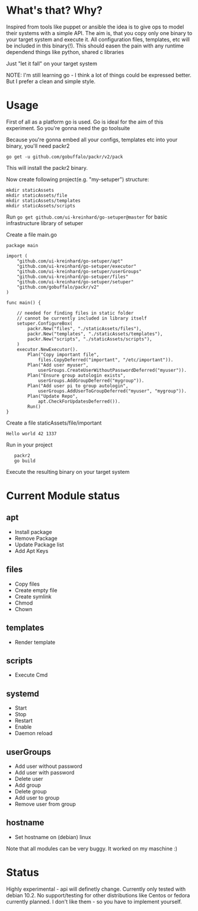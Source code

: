 # What's that? Why?
Inspired from tools like puppet or ansible the idea is to give ops to model their systems with a simple API. The aim is, that you copy only one binary to your target system and execute it. All configuration files, templates, etc will be included in this binary(!). This should easen the pain with any runtime dependend things like python, shared c libraries 

Just "let it fall" on your target system

NOTE: I'm still learning go - I think a lot of things could be expressed better. But I prefer a clean and simple style. 

# Usage
First of all as a platform go is used. Go is ideal for the aim of this experiment. So you're gonna need the go toolsuite

Because you're gonna embed all your configs, templates etc into your binary, you'll need packr2

```
go get -u github.com/gobuffalo/packr/v2/pack
```

This will install the packr2 binary.

Now create following project(e.g. "my-setuper") structure:

```
mkdir staticAssets
mkdir staticAssets/file
mkdir staticAssets/templates
mkdir staticAssets/scripts
```

Run `go get github.com/ui-kreinhard/go-setuper@master` for basic infrastructure library of setuper

Create a file main.go
```
package main

import (
	"github.com/ui-kreinhard/go-setuper/apt"
	"github.com/ui-kreinhard/go-setuper/executor"
	"github.com/ui-kreinhard/go-setuper/userGroups"
	"github.com/ui-kreinhard/go-setuper/files"
	"github.com/ui-kreinhard/go-setuper/setuper"
	"github.com/gobuffalo/packr/v2"
)

func main() {

	// needed for finding files in static folder
	// cannot be currently included in library itself
	setuper.ConfigureBox(
		packr.New("files", "./staticAssets/files"),
		packr.New("templates", "./staticAssets/templates"),
		packr.New("scripts", "./staticAssets/scripts"),
	)	
    executor.NewExecutor().
        Plan("Copy important file",
			files.CopyDeferred("important", "/etc/important")).
		Plan("Add user myuser",
			userGroups.CreateUserWithoutPasswordDeferred("myuser")).
		Plan("Ensure group autologin exists",
			userGroups.AddGroupDeferred("mygroup")).
		Plan("Add user pi to group autologin",
			userGroups.AddUserToGroupDeferred("myuser", "mygroup")).
		Plan("Update Repo",
			apt.CheckForUpdatesDeferred()).
        Run()
}

```
Create a file staticAssets/file/important
```
Hello world 42 1337
```


Run in your project
```
   packr2
   go build
```

Execute the resulting binary on your target system

# Current Module status
## apt
* Install package
* Remove Package
* Update Package list
* Add Apt Keys
## files
* Copy files
* Create empty file
* Create symlink
* Chmod
* Chown
## templates
* Render template
## scripts
* Execute Cmd
## systemd
* Start
* Stop
* Restart
* Enable
* Daemon reload
## userGroups
* Add user without password
* Add user with password 
* Delete user
* Add group
* Delete group
* Add user to group
* Remove user from group
## hostname
* Set hostname on (debian) linux 

Note that all modules can be very buggy. It worked on my maschine :)

# Status
Highly experimental - api will definetly change. Currently only tested with debian 10.2. No support/testing for other distributions like Centos or fedora currently planned. I don't like them - so you have to implement yourself. 